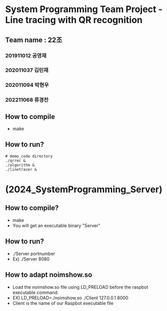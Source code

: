 # System Programming Team Project - Line tracing with QR recognition

## Team name : 22조

### 201911012 공영재
### 202011037 김민재
### 202011094 박현우
### 202211068 류경찬


<!-- HOW TO RUN-->

## How to compile
- make

## How to run?
```
# demo_code directory
./qrrec &
./algorithm &
./linetracer &
```

<!-- HOW TO RUN Server-->
# (2024_SystemProgramming_Server)
## How to compile?
- make
- You will get an executable binary "Server"
## How to run?
- ./Server portnumber
- Ex) ./Server 8080
## How to adapt noimshow.so
- Load the noimshow.so file using LD_PRELOAD before the raspbot executable command.
- EX) LD_PRELOAD=./noimshow.so ./Client 127.0.0.1 8000
- Client is the name of our Raspbot executable file

